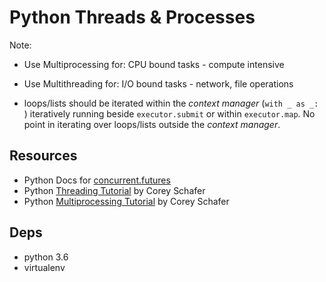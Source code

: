 # Python Threads & Processes

Note:

- Use Multiprocessing for: CPU bound tasks - compute intensive
- Use Multithreading for: I/O bound tasks - network, file operations

- loops/lists should be iterated within the *context manager* (`with _ as _: `) iteratively running beside `executor.submit` or within `executor.map`. No point in iterating over loops/lists outside the *context manager*.


## Resources

- Python Docs for [concurrent.futures](https://docs.python.org/3/library/concurrent.futures.html)
- Python [Threading Tutorial](https://www.youtube.com/watch?v=IEEhzQoKtQU) by
  Corey Schafer
- Python [Multiprocessing Tutorial](https://www.youtube.com/watch?v=fKl2JW_qrso) by
  Corey Schafer

## Deps

- python 3.6
- virtualenv
